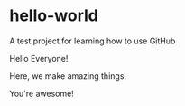 # hello-world
A test project for learning how to use GitHub

Hello Everyone!

Here, we make amazing things.

You're awesome!

